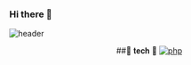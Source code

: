### Hi there 👋

<!--
**Ohminjung0804/Ohminjung0804** is a ✨ _special_ ✨ repository because its `README.md` (this file) appears on your GitHub profile.

Here are some ideas to get you started:


❓ Who I am ❓
- 🔭 I’m currently working on ...
- 🌱 I’m currently learning ...
- 👯 I’m looking to collaborate on ...
- 🤔 I’m looking for help with ...
- 💬 Ask me about ...
- 📫 How to reach me: ...
- 😄 Pronouns: ...
- ⚡ Fun fact: ...
-->
![header](https://capsule-render.vercel.app/api?type=waving&color=auto&height=300&section=header&text=MINJUNG&fontSize=90)
<div align=center>
  
##🤍 𝐭𝐞𝐜𝐡 🤍
  [![php](https://img.shields.io/badge/php-puple?style=flat-square&logo=php&logoColor=puple)](https://github.com/Ohminjung0804/phptodo)
